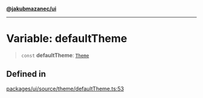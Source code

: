[**@jakubmazanec/ui**](../README.md)

---

# Variable: defaultTheme

> `const` **defaultTheme**: [`Theme`](../type-aliases/Theme.md)

## Defined in

[packages/ui/source/theme/defaultTheme.ts:53](https://github.com/jakubmazanec/tools/blob/a9765e3de8390a6e57bec51efaeb411fbd7881ab/packages/ui/source/theme/defaultTheme.ts#L53)

